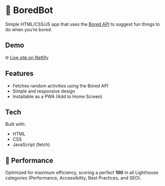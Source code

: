 # 🤖 BoredBot

Simple HTML/CSS/JS app that uses the [Bored API](https://apis.scrimba.com/bored/documentation) to suggest fun things to do when you’re bored.

## Demo

🌐 [Live site on Netlify](https://aninboredbot.netlify.app/)

## Features

- Fetches random activities using the Bored API
- Simple and responsive design
- Installable as a PWA (Add to Home Screen)

## Tech

Built with:

- HTML
- CSS
- JavaScript (fetch)

## 🚀 Performance

Optimized for maximum efficiency, scoring a perfect **100** in all Lighthouse categories (Performance, Accessibility, Best Practices, and SEO).
